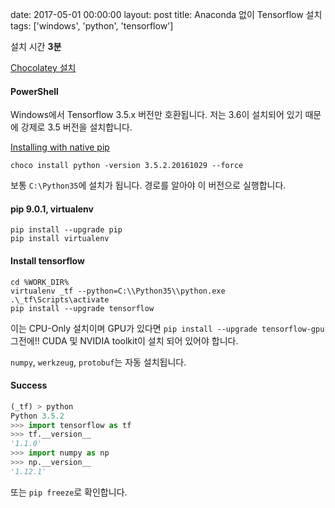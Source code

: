 date: 2017-05-01 00:00:00
layout: post
title: Anaconda 없이 Tensorflow 설치
tags: ['windows', 'python', 'tensorflow']

설치 시간 **3분**

[Chocolatey 설치](//chocolatey.org/install)

#### PowerShell

Windows에서 Tensorflow 3.5.x 버전만 호환됩니다. 저는 3.6이 설치되어 있기 때문에 강제로 3.5 버전을 설치합니다.

[Installing with native pip](//www.tensorflow.org/install/install_windows#installing_with_native_pip)

```
choco install python -version 3.5.2.20161029 --force
```

보통 `C:\Python35`에 설치가 됩니다. 경로를 알아야 이 버전으로 실행합니다.

#### pip 9.0.1, virtualenv

```
pip install --upgrade pip
pip install virtualenv
```

#### Install tensorflow

```
cd %WORK_DIR%
virtualenv _tf --python=C:\\Python35\\python.exe
.\_tf\Scripts\activate
pip install --upgrade tensorflow
```

이는 CPU-Only 설치이며 GPU가 있다면 `pip install --upgrade tensorflow-gpu`  
그전에!! CUDA 및 NVIDIA toolkit이 설치 되어 있어야 합니다.

`numpy`, `werkzeug`, `protobuf`는 자동 설치됩니다.

#### Success

```python
(_tf) > python
Python 3.5.2
>>> import tensorflow as tf
>>> tf.__version__
'1.1.0'
>>> import numpy as np
>>> np.__version__
'1.12.1'
```

또는 `pip freeze`로 확인합니다.